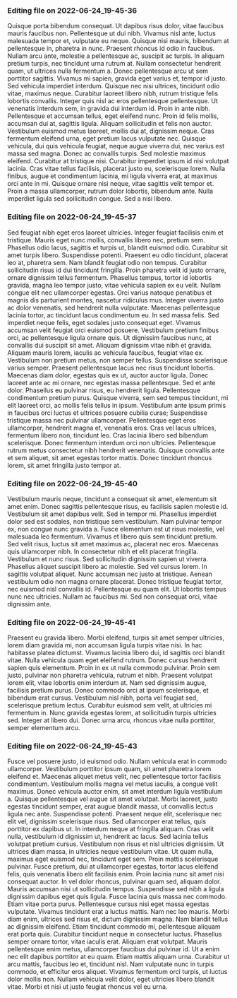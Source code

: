 

### Editing file on 2022-06-24_19-45-36

Quisque porta bibendum consequat. Ut dapibus risus dolor, vitae faucibus mauris faucibus non. Pellentesque ut dui nibh. Vivamus nisl ante, luctus malesuada tempor et, vulputate eu neque. Quisque nisi mauris, bibendum at pellentesque in, pharetra in nunc. Praesent rhoncus id odio in faucibus. Nullam arcu ante, molestie a pellentesque ac, suscipit ac turpis. In aliquam pretium turpis, nec tincidunt urna rutrum at.
Nullam consectetur hendrerit quam, ut ultrices nulla fermentum a. Donec pellentesque arcu ut sem porttitor sagittis. Vivamus mi sapien, gravida eget varius et, tempor id justo. Sed vehicula imperdiet interdum. Quisque nec nisi ultrices, tincidunt odio vitae, maximus neque. Curabitur laoreet libero nibh, rutrum tristique felis lobortis convallis. Integer quis nisl ac eros pellentesque pellentesque. Ut venenatis interdum sem, in gravida dui interdum id. Proin in ante nibh.
Pellentesque et accumsan tellus, eget eleifend nunc. Proin id felis mollis, accumsan dui at, sagittis ligula. Aliquam sollicitudin et felis non auctor. Vestibulum euismod metus laoreet, mollis dui at, dignissim neque. Cras fermentum eleifend urna, eget pretium lacus vulputate nec. Quisque vehicula, dui quis vehicula feugiat, neque augue viverra dui, nec varius est massa sed magna. Donec ac convallis turpis. Sed molestie maximus eleifend. Curabitur at tristique nisi. Curabitur imperdiet ipsum id nisi volutpat lacinia. Cras vitae tellus facilisis, placerat justo eu, scelerisque lorem. Nulla finibus, augue et condimentum lacinia, mi ligula viverra erat, at maximus orci ante in mi. Quisque ornare nisi neque, vitae sagittis velit tempor et. Proin a massa ullamcorper, rutrum dolor lobortis, bibendum ante. Nulla imperdiet ligula sed sollicitudin congue. Sed a nisi libero.




### Editing file on 2022-06-24_19-45-37

Sed feugiat nibh eget eros laoreet ultricies. Integer feugiat facilisis enim et tristique. Mauris eget nunc mollis, convallis libero nec, pretium sem. Phasellus odio lacus, sagittis et turpis ut, blandit euismod odio. Curabitur sit amet turpis libero. Suspendisse potenti. Praesent eu odio tincidunt, placerat leo at, pharetra sem. Nam blandit feugiat odio non tempus. Curabitur sollicitudin risus id dui tincidunt fringilla. Proin pharetra velit id justo ornare, ornare dignissim tellus fermentum. Phasellus tempus, tortor id lobortis gravida, magna leo tempor justo, vitae vehicula sapien ex eu velit. Nullam congue elit nec ullamcorper egestas. Orci varius natoque penatibus et magnis dis parturient montes, nascetur ridiculus mus. Integer viverra justo ac dolor venenatis, sed hendrerit nulla vulputate. Maecenas pellentesque lacinia tortor, ac tincidunt lacus condimentum eu. In sed massa felis.
Sed imperdiet neque felis, eget sodales justo consequat eget. Vivamus accumsan velit feugiat orci euismod posuere. Vestibulum pretium finibus orci, ac pellentesque ligula ornare quis. Ut dignissim faucibus nunc, at convallis dui suscipit sit amet. Aliquam dignissim vitae nibh et gravida. Aliquam mauris lorem, iaculis ac vehicula faucibus, feugiat vitae ex. Vestibulum non pretium metus, non semper tellus. Suspendisse scelerisque varius semper. Praesent pellentesque lacus nec risus tincidunt lobortis. Maecenas diam dolor, egestas quis ex ut, auctor auctor ligula. Donec laoreet ante ac mi ornare, nec egestas massa pellentesque. Sed et ante dolor. Phasellus eu pulvinar risus, eu hendrerit ligula. Pellentesque condimentum pretium purus. Quisque viverra, sem sed tempus tincidunt, mi elit laoreet orci, ac mollis felis tellus in ipsum.
Vestibulum ante ipsum primis in faucibus orci luctus et ultrices posuere cubilia curae; Suspendisse tristique massa nec pulvinar ullamcorper. Pellentesque eget eros ullamcorper, hendrerit magna et, venenatis eros. Cras vel lacus ultrices, fermentum libero non, tincidunt leo. Cras lacinia libero sed bibendum scelerisque. Donec fermentum interdum orci non ultricies. Pellentesque rutrum metus consectetur nibh hendrerit venenatis. Quisque convallis ante et sem aliquet, sit amet egestas tortor mattis. Donec tincidunt rhoncus lorem, sit amet fringilla justo tempor at.




### Editing file on 2022-06-24_19-45-40

Vestibulum mauris neque, tincidunt a consequat sit amet, elementum sit amet enim. Donec sagittis pellentesque risus, eu facilisis sapien molestie id. Vestibulum sit amet dapibus velit. Sed in tempor mi. Phasellus imperdiet dolor sed est sodales, non tristique sem vestibulum. Nam pulvinar tempor ex, non congue nunc gravida a. Fusce elementum est ut risus molestie, vel malesuada leo fermentum. Vivamus et libero quis sem tincidunt pretium. Sed velit risus, luctus sit amet maximus ac, placerat nec eros. Maecenas quis ullamcorper nibh. In consectetur nibh et elit placerat fringilla. Vestibulum et nunc risus. Sed sollicitudin dignissim sapien ut viverra.
Phasellus aliquet suscipit libero ac molestie. Sed vel cursus lorem. In sagittis volutpat aliquet. Nunc accumsan nec justo at tristique. Aenean vestibulum odio non magna ornare placerat. Donec tristique feugiat tortor, nec euismod nisl convallis id. Pellentesque eu quam elit. Ut lobortis tempus nunc nec ultricies. Nullam ac faucibus mi. Sed non consequat orci, vitae dignissim ante.




### Editing file on 2022-06-24_19-45-41

Praesent eu gravida libero. Morbi eleifend, turpis sit amet semper ultricies, lorem diam gravida mi, non accumsan ligula turpis vitae nisi. In hac habitasse platea dictumst. Vivamus lacinia libero dui, id sagittis orci blandit vitae. Nulla vehicula quam eget eleifend rutrum. Donec cursus hendrerit sapien quis elementum. Proin in ex ut nulla commodo pulvinar. Proin sem justo, pulvinar non pharetra vehicula, rutrum et nibh. Praesent volutpat lorem elit, vitae lobortis enim interdum at.
Nam sed dignissim augue, facilisis pretium purus. Donec commodo orci at ipsum scelerisque, et bibendum erat cursus. Vestibulum nisl nibh, porta vel feugiat sed, scelerisque pretium lectus. Curabitur euismod sem velit, at ultricies mi fermentum in. Nunc gravida egestas lorem, at sollicitudin turpis ultricies sed. Integer at libero dui. Donec urna arcu, rhoncus vitae nulla porttitor, semper elementum arcu.




### Editing file on 2022-06-24_19-45-43

Fusce vel posuere justo, id euismod odio. Nullam vehicula erat in commodo ullamcorper. Vestibulum porttitor ipsum quam, sit amet pharetra lorem eleifend et. Maecenas aliquet metus velit, nec pellentesque tortor facilisis condimentum. Vestibulum mollis magna vel metus iaculis, a congue velit maximus. Donec vehicula auctor enim, sit amet interdum ligula vestibulum a. Quisque pellentesque vel augue sit amet volutpat. Morbi laoreet, justo egestas tincidunt semper, erat augue blandit massa, ut convallis lectus ligula nec ante. Suspendisse potenti. Praesent neque elit, scelerisque nec elit vel, dignissim scelerisque risus. Sed ullamcorper erat tellus, quis porttitor ex dapibus ut. In interdum neque at fringilla aliquam. Cras velit nulla, vestibulum id dignissim ut, hendrerit ac lacus. Sed lacinia tellus volutpat pretium cursus. Vestibulum non risus et nisl ultricies dignissim.
Ut ultrices diam massa, in ultricies neque vestibulum vitae. Ut quam nulla, maximus eget euismod nec, tincidunt eget sem. Proin mattis scelerisque pulvinar. Fusce pretium, dui at ullamcorper egestas, tortor lacus eleifend felis, quis venenatis libero elit facilisis enim. Proin lacinia nunc sit amet nisi consequat auctor. In vel dolor rhoncus, pulvinar quam sed, aliquam dolor. Mauris accumsan nisi ut sollicitudin tempus. Suspendisse sed nibh a ligula dignissim dapibus eget quis ligula. Fusce lacinia quis massa nec commodo. Etiam vitae porta purus. Pellentesque cursus nisi eget massa egestas vulputate. Vivamus tincidunt erat a luctus mattis. Nam nec leo mauris.
Morbi diam enim, ultrices sed risus et, dictum dignissim magna. Nam blandit tellus ac dignissim eleifend. Etiam tincidunt commodo mi, pellentesque aliquam erat porta quis. Curabitur tincidunt neque in consectetur luctus. Phasellus semper ornare tortor, vitae iaculis erat. Aliquam erat volutpat. Mauris pellentesque enim metus, ullamcorper faucibus dui pulvinar id. Ut a enim nec elit dapibus porttitor at eu quam. Etiam mattis aliquam urna. Curabitur ut arcu mattis, faucibus leo et, tincidunt nisl. Nam vulputate nunc in turpis commodo, et efficitur eros aliquet. Vivamus fermentum orci turpis, ut luctus dolor mollis non. Nullam vehicula velit dolor, eget ultricies libero blandit vitae. Morbi et nisi ut justo feugiat rhoncus vel eu urna.


